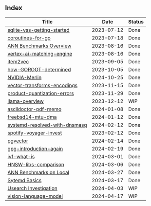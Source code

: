 ## Index

Title                                                           |Date       |Status
----------------------------------------------------------------|-----------|-------
[sqlite-vss-getting-started](./sqlite-vss-getting-started)      |2023-07-12 |Done
[coroutines-for-go](./coroutines-for-go)                        |2023-07-18 |Done
[ANN Benchmarks Overview](./annbenchmarks-overview)             |2023-08-16 |Done
[vertex-ai-matching-engine](./vertex-ai-matching-engine)        |2023-08-16 |Done
[item2vec](./item2vec)                                          |2023-09-05 |Done
[how-GOROOT-determined](./how-GOROOT-determined)                |2023-10-05 |Done
[NVIDIA-Merlin](./NVIDIA-Merlin)                                |2024-10-25 |Done
[vector-transforms-encodings](./vector-transforms-encodings)    |2023-11-15 |Done
[product-quantization-errors](./product-quantization-errors)    |2023-11-29 |Done
[llama-overview](./llama-overview)                              |2023-12-12 |WIP
[asciidoctor-pdf-memo](./asciidoctor-pdf-memo)                  |2024-01-08 |Done
[freebsd14-mtu-dma](./freebsd14-mtu-dma)                        |2024-01-12 |Done
[systemd-resolved-with-dnsmasq](./systemd-resolved-with-dnsmasq)|2024-02-12 |Done
[spotify-voyager-invest](./spotify-voyager-invest)              |2023-02-12 |Done
[pgvector](./pgvector)                                          |2024-02-14 |Done
[gpg-introduction-again](./gpg-introduction-again)              |2024-02-19 |Done
[ivf-what-is](./ivf-what-is)                                    |2024-03-01 |Done
[HNSW-libs-comparison](./hnsw-libs-comparison)                  |2024-03-06 |Done
[ANN Benchmarks on Local](./annbenchmarks-on-local)             |2024-03-27 |Done
[Sytemd Basics](./systemd-basic)                                |2024-03-17 |Done
[Usearch Investigation](./usearch-investigation)	            |2024-04-03 |WIP
[vision-language-model](./vision-language-model)                |2024-04-17 |WIP
